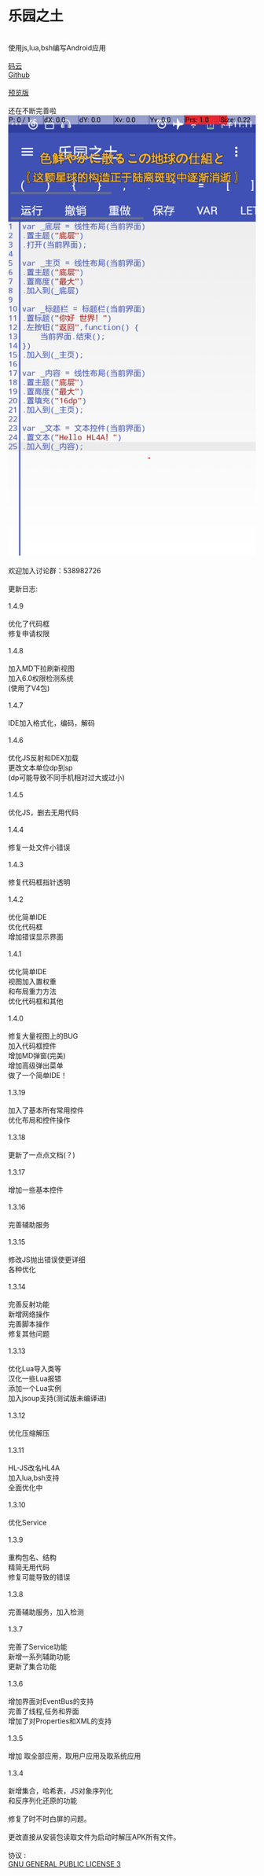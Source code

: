 # 乐园之土

<br />使用js,lua,bsh编写Android应用
<br />
<br />[码云](https://gitee.com/MikaGuraN/HL4A)
<br />[Github](https://github.com/MikaGuraN/HL4A)
<br />
<br />[预览版](./乐园之土.apk)
<br />
<br />还在不断完善啦
<br />
<img src="./预览.png" />
<br />
<br />欢迎加入讨论群：538982726
<br />
<br />更新日志:
<br />
<br />1.4.9
<br />
<br />优化了代码框
<br />修复申请权限
<br />
<br />1.4.8
<br />
<br />加入MD下拉刷新视图
<br />加入6.0权限检测系统
<br />(使用了V4包)
<br />
<br />1.4.7
<br />
<br />IDE加入格式化，编码，解码
<br />
<br />1.4.6
<br />
<br />优化JS反射和DEX加载
<br />更改文本单位dp到sp
<br />(dp可能导致不同手机相对过大或过小)
<br />
<br />1.4.5
<br />
<br />优化JS，删去无用代码
<br />
<br />1.4.4
<br />
<br />修复一处文件小错误
<br />
<br />1.4.3
<br />
<br />修复代码框指针透明
<br />
<br />1.4.2
<br />
<br />优化简单IDE
<br />优化代码框
<br />增加错误显示界面
<br />
<br />1.4.1
<br />
<br />优化简单IDE
<br />视图加入置权重
<br />和布局重力方法
<br />优化代码框和其他
<br />
<br />1.4.0
<br />
<br />修复大量视图上的BUG
<br />加入代码框控件
<br />增加MD弹窗(完美)
<br />增加高级弹出菜单
<br />做了一个简单IDE！
<br />
<br />1.3.19
<br />
<br />加入了基本所有常用控件
<br />优化布局和控件操作
<br />
<br />1.3.18
<br />
<br />更新了一点点文档(？)
<br />
<br />1.3.17
<br />
<br />增加一些基本控件
<br />
<br />1.3.16
<br />
<br />完善辅助服务
<br />
<br />1.3.15
<br />
<br />修改JS抛出错误使更详细
<br />各种优化
<br />
<br />1.3.14
<br />
<br />完善反射功能
<br />新增网络操作
<br />完善脚本操作
<br />修复其他问题
<br />
<br />1.3.13
<br />
<br />优化Lua导入类等
<br />汉化一些Lua报错
<br />添加一个Lua实例
<br />加入jsoup支持(测试版未编译进)
<br />
<br />1.3.12
<br />
<br />优化压缩解压
<br />
<br />1.3.11
<br />
<br />HL-JS改名HL4A
<br />加入lua,bsh支持
<br />全面优化中
<br />
<br />1.3.10
<br />
<br />优化Service
<br />
<br />1.3.9
<br />
<br />重构包名、结构
<br />精简无用代码
<br />修复可能导致的错误
<br />
<br />1.3.8
<br />
<br />完善辅助服务，加入检测
<br />
<br />1.3.7
<br />
<br />完善了Service功能
<br />新增一系列辅助功能
<br />更新了集合功能
<br />
<br />1.3.6
<br />
<br />增加界面对EventBus的支持
<br />完善了线程,任务和界面 
<br />增加了对Properties和XML的支持 
<br />
<br />1.3.5 
<br />
<br />增加 取全部应用，取用户应用及取系统应用 
<br />
<br />1.3.4 
<br />
<br />新增集合，哈希表，JS对象序列化 
<br />和反序列化还原的功能 
<br />
<br />修复了时不时白屏的问题。 
<br />
<br />更改直接从安装包读取文件为启动时解压APK所有文件。 
<br />
<br /> 协议 :
<br />[GNU GENERAL PUBLIC LICENSE 3](./LICENSE)